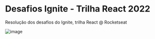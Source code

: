 # Desafios Ignite - Trilha React 2022
Resolução dos desafios do Ignite, trilha React @ Rocketseat

![image](https://user-images.githubusercontent.com/13145057/210715039-ddc59464-f75e-415a-8b2e-d0a71a0454d9.png)
